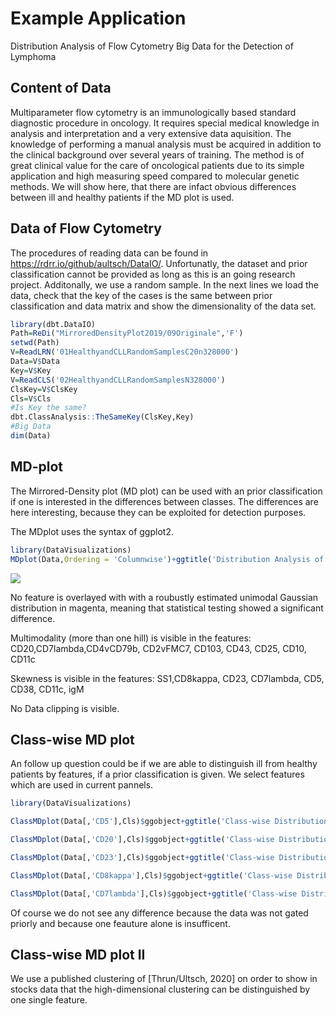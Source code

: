 # Example Application

Distribution Analysis of Flow Cytometry Big Data for the Detection of Lymphoma


## Content of Data

Multiparameter flow cytometry is an immunologically based standard diagnostic procedure in oncology. It requires special medical knowledge in analysis and interpretation and a very extensive data aquisition. The knowledge of performing a manual analysis must be acquired in addition to the clinical background over several years of training. The method is of great clinical value for the care of oncological patients due to its simple application and high measuring speed compared to molecular genetic methods. We will show here, that there are infact obvious differences between ill and healthy patients if the MD plot is used.

## Data of Flow Cytometry
The procedures of reading data can be found in https://rdrr.io/github/aultsch/DataIO/. Unfortunatly, the dataset and prior classification cannot be provided as long as this is an going research project. Additonally, we use a random sample. In the next lines we load the data, check that the key of the cases is the same between prior classification and data matrix and show the dimensionality of the data set. 

```r
library(dbt.DataIO)
Path=ReDi("MirroredDensityPlot2019/09Originale",'F')
setwd(Path)
V=ReadLRN('01HealthyandCLLRandomSamplesC20n328000')
Data=V$Data
Key=V$Key
V=ReadCLS('02HealthyandCLLRandomSamplesN328000')
ClsKey=V$ClsKey
Cls=V$Cls
#Is Key the same?
dbt.ClassAnalysis::TheSameKey(ClsKey,Key)
#Big Data
dim(Data)
```

## MD-plot

The Mirrored-Density plot (MD plot) can be used with an prior classification if one is interested in the differences between classes. The differences are here interesting, because they can be exploited for detection purposes.

The MDplot uses the syntax of ggplot2.

```r
library(DataVisualizations)
MDplot(Data,Ordering = 'Columnwise')+ggtitle('Distribution Analysis of Flow Cytometry')+xlab('Feautres of Flow Cytometry')+ylab('Pareto Density Estimation (PDE)')
```
![](../images/FlowCyotometry.jpeg)

No feature is overlayed with with a roubustly estimated unimodal Gaussian distribution  in magenta, meaning that statistical testing showed a significant difference.

Multimodality (more than one hill) is visible in the features: CD20,CD7lambda,CD4vCD79b, CD2vFMC7, CD103, CD43, CD25, CD10, CD11c

Skewness is visible in the features: SS1,CD8kappa, CD23, CD7lambda, CD5, CD38, CD11c, igM

No Data clipping is visible.

## Class-wise MD plot
An follow up question could be if we are able to distinguish ill from healthy patients by features, if a prior classification is given.
We select features which are used in current pannels. 

```r
library(DataVisualizations)

ClassMDplot(Data[,'CD5'],Cls)$ggobject+ggtitle('Class-wise Distribution Analysis of Flow Cytometry Feature')+xlab('CD5')+ylab('Pareto Density Estimation (PDE)')

ClassMDplot(Data[,'CD20'],Cls)$ggobject+ggtitle('Class-wise Distribution Analysis of Flow Cytometry Feature')+xlab('CD20')+ylab('Pareto Density Estimation (PDE)')

ClassMDplot(Data[,'CD23'],Cls)$ggobject+ggtitle('Class-wise Distribution Analysis of Flow Cytometry Feature')+xlab('CD23')+ylab('Pareto Density Estimation (PDE)')

ClassMDplot(Data[,'CD8kappa'],Cls)$ggobject+ggtitle('Class-wise Distribution Analysis of Flow Cytometry Feature')+xlab('Kappa')+ylab('Pareto Density Estimation (PDE)')

ClassMDplot(Data[,'CD7lambda'],Cls)$ggobject+ggtitle('Class-wise Distribution Analysis of Flow Cytometry Feature')+xlab('Lambda')+ylab('Pareto Density Estimation (PDE)')

```

Of course we do not see any difference because the data was not gated priorly and because one feauture alone is insufficent.

## Class-wise MD plot II

We use a published clustering of [Thrun/Ultsch, 2020] on order to show in stocks data that the high-dimensional clustering can be distinguished by one single feature.

```{r}


```
